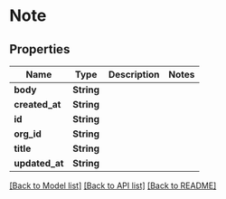 # Note

## Properties

Name | Type | Description | Notes
------------ | ------------- | ------------- | -------------
**body** | **String** |  | 
**created_at** | **String** |  | 
**id** | **String** |  | 
**org_id** | **String** |  | 
**title** | **String** |  | 
**updated_at** | **String** |  | 

[[Back to Model list]](../README.md#documentation-for-models) [[Back to API list]](../README.md#documentation-for-api-endpoints) [[Back to README]](../README.md)


